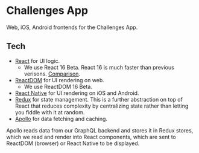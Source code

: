 # Challenges App

Web, iOS, Android frontends for the Challenges App.

## Tech

- [React](https://facebook.github.io/react/) for UI logic.
  - We use React 16 Beta. React 16 is much faster than previous verisons. [Comparison](https://claudiopro.github.io/react-fiber-vs-stack-demo/).
- [ReactDOM](https://facebook.github.io/react/docs/react-dom.html) for UI rendering on web.
  - We use ReactDOM 16 Beta.
- [React Native](http://facebook.github.io/react-native/) for UI rendering on iOS and Android.
- [Redux](http://redux.js.org) for state management. This is a further abstraction on top of React that reduces complexity by centralizing state rather than letting you fiddle with it at random.
- [Apollo](http://dev.apollodata.com) for data fetching and caching.

Apollo reads data from our GraphQL backend and stores it in Redux stores, which we read and render into React components, which are sent to ReactDOM (browser) or React Native to be displayed.
